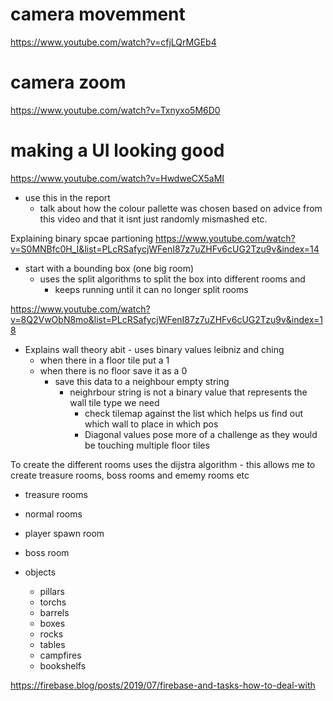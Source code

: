 # camera movemment
https://www.youtube.com/watch?v=cfjLQrMGEb4

# camera zoom 
https://www.youtube.com/watch?v=Txnyxo5M6D0

# making a UI looking good
https://www.youtube.com/watch?v=HwdweCX5aMI
* use this in the report 
    * talk about how the colour pallette was chosen based on advice from this video and that it isnt just randomly mismashed etc.


Explaining binary spcae partioning
https://www.youtube.com/watch?v=S0MNBfc0H_I&list=PLcRSafycjWFenI87z7uZHFv6cUG2Tzu9v&index=14

- start with a bounding box (one big room)
    - uses the split algorithms to split the box into different rooms and
        - keeps running until it can no longer split rooms

https://www.youtube.com/watch?v=8Q2VwObN8mo&list=PLcRSafycjWFenI87z7uZHFv6cUG2Tzu9v&index=18
- Explains wall theory abit - uses binary values leibniz and ching
    - when there in a floor tile put a 1
    - when there is no floor save it as a 0 
        - save this data to a neighbour empty string
            - neighrbour string is not a binary value that represents the wall tile type we need
                - check tilemap against the list which helps us find out which wall to place in which pos
                - Diagonal values pose more of a challenge as they would be touching multiple floor tiles



To create the different rooms uses the dijstra algorithm - this allows me to create treasure rooms, boss rooms and ememy rooms etc

- treasure rooms 
- normal rooms 
- player spawn room
- boss room

- objects 
    - pillars
    - torchs
    - barrels 
    - boxes
    - rocks
    - tables
    - campfires 
    - bookshelfs
    
https://firebase.blog/posts/2019/07/firebase-and-tasks-how-to-deal-with
